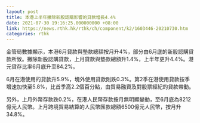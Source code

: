 ```yaml
---
layout: post
title: 本港上半年撇除新股認購影響的貸款增長4.4%
date: 2021-07-30 19:16:25.000000000 +08:00
link: https://news.rthk.hk/rthk/ch/component/k2/1603446-20210730.htm
categories: rthk
---
```


金管局數據顯示，本港6月貸款與墊款總額按月升4%，部分由6月底的新股認購貸款所致。撇除新股認購貸款，上月貸款與墊款總額升1.4%，上半年更升4.4%。港元貸存比率6月底升至84.2%。

6月在港使用的貸款升5.9%，境外使用貸款則跌0.3%。第2季在港使用貸款按季增速加快至5.8%，比首季高2.2個百分點，由貿易融資及對股票經紀的貸款帶動。

另外，上月外幣存款跌0.2%，在港人民幣存款按月無明顯變動，至6月底為8212億元人民幣。上月跨境貿易結算的人民幣匯款總額6500億元人民幣，按月升34.8%。
